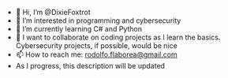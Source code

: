- 👋 Hi, I’m @DixieFoxtrot
- 👀 I’m interested in programming and cybersecurity
- 🌱 I’m currently learning C# and Python
- 💞️ I want to collaborate on coding projects as I learn the basics. Cybersecurity projects, if possible, would be nice
- 📫 How to reach me: rodolfo.flaborea@gmail.com
- As I progress, this description will be updated
<!---
DixieFoxtrot/DixieFoxtrot is a ✨ special ✨ repository because its `README.md` (this file) appears on your GitHub profile.
You can click the Preview link to take a look at your changes.
--->

